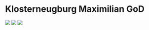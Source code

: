 # Klosterneugburg Maximilian GoD
![](https://img.shields.io/badge/version-1.0.0-brightgreen.svg) ![](https://img.shields.io/badge/license-BSD%203--Clause-blue.svg) ![](https://app.codeship.com/projects/29aaa070-6def-0135-671c-562d8a352b83/status?branch=master)
